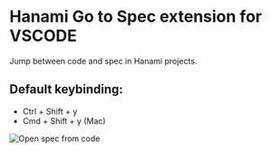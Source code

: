 # Hanami Go to Spec extension for VSCODE

Jump between code and spec in Hanami projects.

## Default keybinding:

- Ctrl + Shift + y
- Cmd + Shift + y (Mac)

![Open spec from code](images/hanami-go-to-spec.gif)